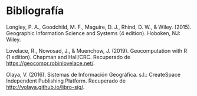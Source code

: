 # Bibliografía

Longley, P. A., Goodchild, M. F., Maguire, D. J., Rhind, D. W., & Wiley. (2015). Geographic Information Science and Systems (4 edition). Hoboken, NJ: Wiley.

Lovelace, R., Nowosad, J., & Muenchow, J. (2019). Geocomputation with R (1 edition). Chapman and Hall/CRC. Recuperado de https://geocompr.robinlovelace.net/.

Olaya, V. (2016). Sistemas de Información Geográfica. s.l.: CreateSpace Independent Publishing Platform. Recuperado de http://volaya.github.io/libro-sig/.
